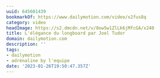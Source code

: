 ```yaml
---
uuid: 645601439
bookmarkOf: https://www.dailymotion.com/video/x2fus8q
category: video
headImage: https://s2.dmcdn.net/v/8ow5w1ZlLk6jMfcGA/x240
title: L'élégance du longboard par Joel Tudor
domain: dailymotion.com
description: ''
tags:
- dailymotion
- adrénaline by l'equipe
date: '2023-01-26T19:50:47.357Z'
---
```



